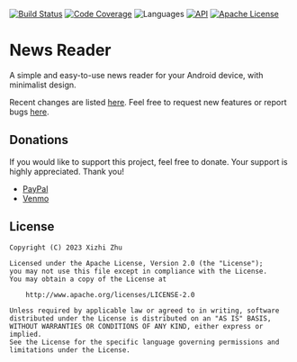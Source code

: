 [![Build Status](https://img.shields.io/github/actions/workflow/status/xizzhu/news-reader/android.yml?branch=master&color=blue)](https://github.com/xizzhu/news-reader/actions)
[![Code Coverage](https://img.shields.io/codecov/c/github/xizzhu/news-reader/master?color=blue)](https://app.codecov.io/gh/xizzhu/news-reader)
![Languages](https://img.shields.io/badge/languages-Kotlin-blue.svg?longCache=true&style=flat)
[![API](https://img.shields.io/badge/API-19%2B-blue.svg?style=flat)](https://www.android.com/versions/kit-kat-4-4/)
[![Apache License](https://img.shields.io/badge/license-Apache%20License%202.0-blue.svg?style=flat)](https://www.apache.org/licenses/LICENSE-2.0)

News Reader
===========

A simple and easy-to-use news reader for your Android device, with minimalist design.

Recent changes are listed [here](docs/CHANGELOG.md). Feel free to request new features or report bugs [here](https://github.com/news-reader/news/issues).

Donations
---------
If you would like to support this project, feel free to donate. Your support is highly appreciated. Thank you!
* [PayPal](https://paypal.me/xizzhu)
* [Venmo](https://www.venmo.com/u/xizzhu)

License
-------
    Copyright (C) 2023 Xizhi Zhu

    Licensed under the Apache License, Version 2.0 (the "License");
    you may not use this file except in compliance with the License.
    You may obtain a copy of the License at

        http://www.apache.org/licenses/LICENSE-2.0

    Unless required by applicable law or agreed to in writing, software
    distributed under the License is distributed on an "AS IS" BASIS,
    WITHOUT WARRANTIES OR CONDITIONS OF ANY KIND, either express or implied.
    See the License for the specific language governing permissions and
    limitations under the License.
